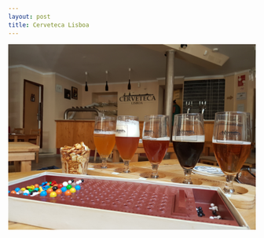 ```yaml
---
layout: post
title: Cerveteca Lisboa
---
```


<img src="/img/cervetecaLisboa.png" alt="Cerveteca Lisboa - beer taste sampler and Master Mind" >
